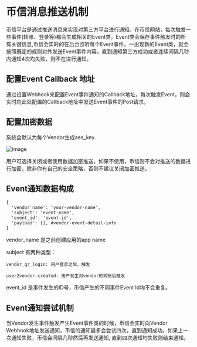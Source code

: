 # 币信消息推送机制

币信平台是通过推送消息来实现对第三方平台进行通知。在币信网站，每次触发一些事件(转账、登录等)都会生成相关的Event类，Event类会保存事件触发时的所有关键信息,币信会实时的在后台监听每个Event事件，一出现新的Event类，就会按照既定的规则对外发送Event事件内容，直到通知第三方成功或者连续间隔几秒内通知4次均失败，则不在进行通知。

## 配置Event Callback 地址
通过设置Webhook来配置Event事件通知的Callback地址，每次触发Event，则会实时向此处配置的Callback地址中发送Event事件的Post请求。

## 配置加密数据
系统会默认为每个Vendor生成aes_key.

![image](https://raw.githubusercontent.com/haobtc/openplatform/master/images/vendor_aes_key.png)

用户可选择关闭或者使用数据加密推送，如果不使用，币信则不会对推送的数据进行加密，除非你有自己的安全策略，否则不建议关闭加密推送。

## Event通知数据构成

```
{
  'vendor_name': 'your-vendor-name',
  'subject': 'event-name',
  'event_id': 'event-id',
  'payload': {}, #vendor-event-detail-info
}

```
vendor_name 是之前创建应用的app name

subject 有两种类型：

```
vendor_qr_login: 用户登录之后，触发

user2vendor.created: 用户发生对vendor的转账后触发

```

event_id 是事件发生的ID号，币信产生的不同事件Event Id均不会重复。

## Event通知尝试机制
当Vendor发生事件触发产生Event事件类的时候，币信会实时向Vendor Webhook地址发送通知，币信的通知最多会尝试四次，直到通知成功。如果上一次通知失败，币信会间隔几秒然后再发送通知, 直到四次通知均失败则结束通知。
